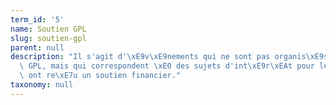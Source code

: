 ```yaml
---
term_id: '5'
name: Soutien GPL
slug: soutien-gpl
parent: null
description: "Il s'agit d'\xE9v\xE9nements qui ne sont pas organis\xE9s par le GDR\
  \ GPL, mais qui correspondent \xE0 des sujets d'int\xE9r\xEAt pour le GDR et qui\
  \ ont re\xE7u un soutien financier."
taxonomy: null
---
```


